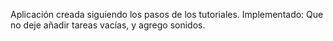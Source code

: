 Aplicación creada siguiendo los pasos de los tutoriales. Implementado: Que no deje añadir tareas vacías, y agrego sonidos.
